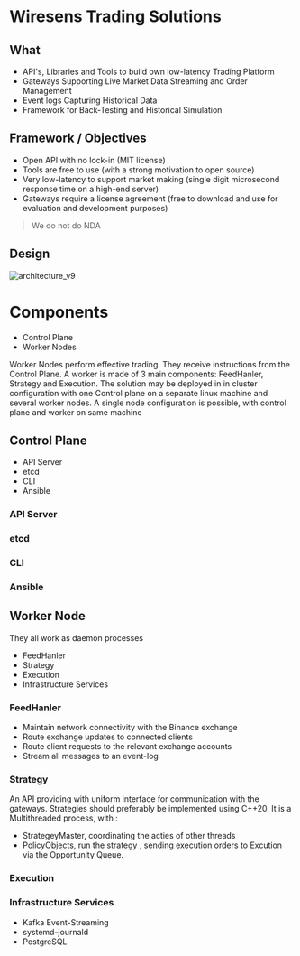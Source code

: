 # Wiresens Trading Solutions
## What
* API's, Libraries and Tools to build own low-latency Trading Platform
* Gateways Supporting Live Market Data Streaming  and Order Management
* Event logs Capturing Historical Data
* Framework for Back-Testing and Historical Simulation
## Framework / Objectives
* Open API with no lock-in (MIT license)
* Tools are free to use (with a strong motivation to open source)
* Very low-latency to support market making (single digit microsecond response time on a high-end server)
* Gateways require a license agreement (free to download and use for evaluation and development purposes)
> We do not do NDA
## Design
![architecture_v9](https://user-images.githubusercontent.com/61380379/191274730-cd287d0f-f4cc-4512-b5be-bb5112609118.png)
# Components
* Control Plane
* Worker Nodes

Worker Nodes perform effective trading. They receive instructions from the Control Plane. A worker is made of 3 main components: FeedHanler, Strategy and Execution.
The solution may be deployed in in cluster configuration with one Control plane on a separate linux machine and several worker nodes. A single node configuration is possible, with control plane and worker on same machine
## Control Plane
* API Server
* etcd
* CLI
* Ansible
### API Server
### etcd
### CLI
### Ansible
## Worker Node
They all work as daemon processes
* FeedHanler
* Strategy
* Execution
* Infrastructure Services
### FeedHanler
* Maintain network connectivity with the Binance exchange
* Route exchange updates to connected clients
* Route client requests to the relevant exchange accounts
* Stream all messages to an event-log
### Strategy
An API providing with uniform interface for communication with the gateways. Strategies should preferably be implemented using C++20. It is a Multithreaded process, with :
* StrategeyMaster, coordinating the acties of other threads
* PolicyObjects, run the strategy , sending execution orders to Excution via the Opportunity Queue.
### Execution
### Infrastructure Services
* Kafka Event-Streaming 
* systemd-journald
* PostgreSQL

